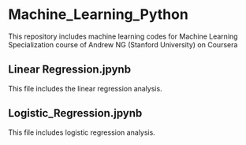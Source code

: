 # Machine_Learning_Python
This repository includes machine learning codes for Machine Learning Specialization course of Andrew NG (Stanford University) on Coursera
## Linear Regression.jpynb
 This file includes the linear regression analysis.
 ## Logistic_Regression.jpynb
 This file includes logistic regression analysis. 
